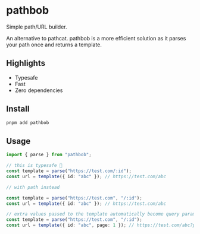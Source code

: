 # pathbob

Simple path/URL builder.

An alternative to pathcat. pathbob is a more efficient solution as it parses your path once and returns a template.

## Highlights

-   Typesafe
-   Fast
-   Zero dependencies

## Install

```sh
pnpm add pathbob
```

## Usage

```typescript
import { parse } from "pathbob";

// this is typesafe 🤯
const template = parse("https://test.com/:id");
const url = template({ id: "abc" }); // https://test.com/abc

// with path instead

const template = parse("https://test.com", "/:id");
const url = template({ id: "abc" }); // https://test.com/abc

// extra values passed to the template automatically become query params!
const template = parse("https://test.com", "/:id");
const url = template({ id: "abc", page: 1 }); // https://test.com/abc?page=1
```
